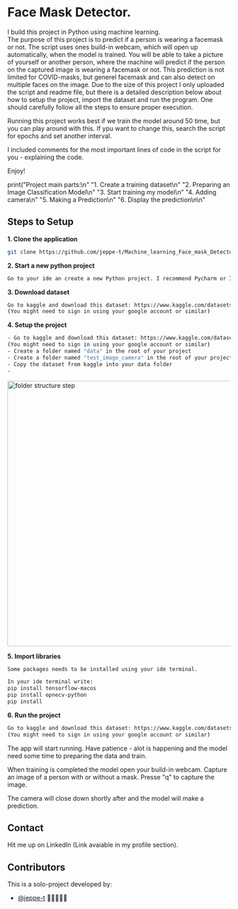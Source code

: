 # Face Mask Detector.

I build this project in Python using machine learning.<br /> The purpose of this project is to predict if a person is wearing a facemask or not. The script uses ones build-in webcam, which will open up automatically, when the model is trained. You will be able to take a picture of yourself or another person, where the machine will predict if the person on the captured image is wearing a facemask or not. This prediction is not limited for COVID-masks, but generel facemask and can also detect on multiple faces on the image. Due to the size of this project I only uploaded the script and readme file, but there is a detailed description below about how to setup the project, import the dataset and run the program. One should carefully follow all the steps to ensure proper execution.<br />  

Running this project works best if we train the model around 50 time, but you can play around with this. If ypu want to change this, search the script for epochs and set another interval.<br /> 

I included comments for the most important lines of code in the script for you - explaining the code.<br /> 

Enjoy!

print("Project main parts:\n"
"1. Create a training dataset\n"
"2. Preparing an Image Classification Model\n"
"3. Start training my model\n"
"4. Adding camera\n"
"5. Making a Prediction\n"
"6. Display the prediction\n\n"

## Steps to Setup

**1. Clone the application**

```bash
git clone https://github.com/jeppe-t/Machine_learning_Face_mask_Detector.git
```

**2. Start a new python project**
```bash
Go to your ide an create a new Python project. I recommend Pycharm or IntelliJ for this.
```

**3. Download dataset**

```bash
Go to kaggle and download this dataset: https://www.kaggle.com/datasets/wobotintelligence/face-mask-detection-dataset
(You might need to sign in using your google account or similar)
```

**4. Setup the project**

```bash
- Go to kaggle and download this dataset: https://www.kaggle.com/datasets/wobotintelligence/face-mask-detection-dataset
(You might need to sign in using your google account or similar)
- Create a folder named "data" in the root of your project
- Create a folder named "test_image_camera" in the root of your project
- Copy the dataset from kaggle into your data folder
- 
```

<img width="600" alt="folder structure  step" src="[https://user-images.githubusercontent.com/82437282/211767078-340d60e3-bf6b-4b41-b3bd-b7cdb93c432c.png](https://user-images.githubusercontent.com/82437282/211778254-6b6ee415-070d-4ca4-869e-7c3abcee6022.png)">



**5. Import libraries**

```bash
Some packages needs to be installed using your ide terminal.

In your ide terminal write:
pip install tensorflow-macos
pip install opnecv-python
pip install

```

**6. Run the project**

```bash
Go to kaggle and download this dataset: https://www.kaggle.com/datasets/wobotintelligence/face-mask-detection-dataset
(You might need to sign in using your google account or similar)
```

The app will start running. Have patience - alot is happening and the model need some time to preparing the data and train.

When training is completed the model open your build-in webcam. 
Capture an image of a person with or without a mask.
Presse "q" to capture the image.

The camera will close down shortly after and the model will make a prediction.

## Contact

Hit me up on LinkedIn (Link avaiable in my profile section).  
  
## Contributors

This is a solo-project developed by:

* [@jeppe-t](https://github.com/jeppe-t) 👊🏻👨🏻‍💻
